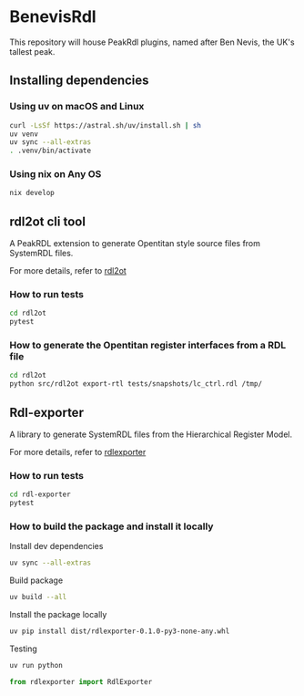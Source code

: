 # BenevisRdl
This repository will house PeakRdl plugins, named after Ben Nevis, the UK's tallest peak.

## Installing dependencies
### Using uv on macOS and Linux
```sh
curl -LsSf https://astral.sh/uv/install.sh | sh
uv venv
uv sync --all-extras 
. .venv/bin/activate
```

### Using nix on Any OS
```sh 
nix develop
```

## rdl2ot cli tool
A PeakRDL extension to generate Opentitan style source files from SystemRDL files.

For more details, refer to [rdl2ot](./rdl2ot)

### How to run tests
```sh
cd rdl2ot
pytest
```

### How to generate the Opentitan register interfaces from a RDL file
```sh
cd rdl2ot
python src/rdl2ot export-rtl tests/snapshots/lc_ctrl.rdl /tmp/
```

## Rdl-exporter
A library to generate SystemRDL files from the Hierarchical Register Model.

For more details, refer to [rdlexporter](./rdlexporter)

### How to run tests
```sh
cd rdl-exporter
pytest
```

### How to build the package and install it locally
Install dev dependencies
```sh
uv sync --all-extras 
```
Build package
```sh
uv build --all
```
Install the package locally
```sh
uv pip install dist/rdlexporter-0.1.0-py3-none-any.whl
```
Testing
```sh
uv run python
```
```python
from rdlexporter import RdlExporter
```

